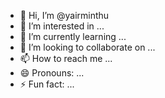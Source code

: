 - 👋 Hi, I’m @yairminthu
- 👀 I’m interested in ...
- 🌱 I’m currently learning ...
- 💞️ I’m looking to collaborate on ...
- 📫 How to reach me ...
- 😄 Pronouns: ...
- ⚡ Fun fact: ...

<!---
yairminthu/yairminthu is a ✨ special ✨ repository because its `README.md` (this file) appears on your GitHub profile.
You can click the Preview link to take a look at your changes.
--->
